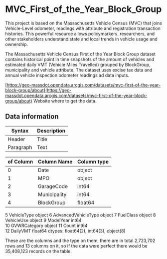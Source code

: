 # MVC_First_of_the_Year_Block_Group

This project is based on the Massachusetts Vehicle Census (MVC) that joins Vehicle-Level odometer, readings  with attribute and registration transaction histories. This powerful resource allows policymarkers, researchers, and other stakeholders understand state and local trends in vehicle usage and ownership.

The Massachusetts Vehicle Census First of the Year Block Group dataset contains historical point in time snapshots of the amount of vehicles and estimated daily VMT (Vehicle Miles Travelled) grouped by BlockGroup, municipality and vehicle attribute. The dataset uses excise tax data and annual vehicle inspection odometer readings ad data inputs. 

[https://geo-massdot.opendata.arcgis.com/datasets/mvc-first-of-the-year-block-group/about](https://geo-massdot.opendata.arcgis.com/datasets/mvc-first-of-the-year-block-group/about) Website where to get the data.

## Data information 
| Syntax | Description |
| ----------- | ----------- |
| Header | Title |
| Paragraph | Text |

| of Column | Column Name | Column type |
| ----------- | ----------- | ----------- |
| 0 | Date | object |
| 1 | MPO | object |
| 2 | GarageCode  | int64 |
| 3 | Municipality | int64 |
| 4 | BlockGroup | float64 |

 5   VehicleType          object 
 6   AdvancedVehicleType  object 
 7   FuelClass            object 
 8   VehicleUse           object 
 9   ModelYear            int64  
 10  GVWRCategory         object 
 11  Count                int64  
 12  DailyVMT             float64
dtypes: float64(2), int64(3), object(8)

These are the columns and the type on them, there are in total 2,723,702 rows and 13 columns on it, so if the data were perfect there would be 35,408,123 records on the table.
